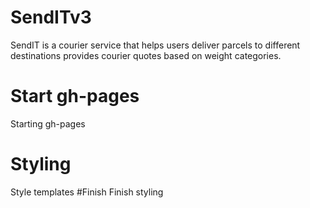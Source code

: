 # SendITv3
SendIT is a courier service that helps users deliver parcels to different destinations provides courier quotes based on weight categories.
# Start gh-pages
Starting gh-pages
# Styling
Style templates
#Finish
Finish styling


